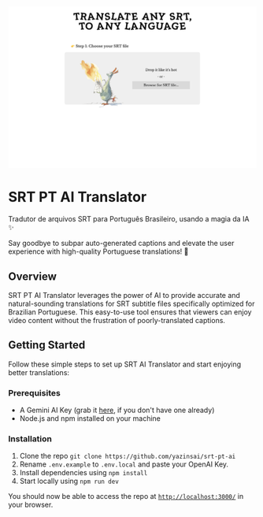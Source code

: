 ![SRT PT AI Translator - Preview](/preview.png)

# SRT PT AI Translator

Tradutor de arquivos SRT para Português Brasileiro, usando a magia da IA ✨

Say goodbye to subpar auto-generated captions and elevate the user experience with high-quality Portuguese translations! 🎉

## Overview

SRT PT AI Translator leverages the power of AI to provide accurate and natural-sounding translations for SRT subtitle files specifically optimized for Brazilian Portuguese. This easy-to-use tool ensures that viewers can enjoy video content without the frustration of poorly-translated captions.

## Getting Started

Follow these simple steps to set up SRT AI Translator and start enjoying better translations:

### Prerequisites

- A Gemini AI Key (grab it [here](https://aistudio.google.com/), if you don't have one already)
- Node.js and npm installed on your machine

### Installation

1. Clone the repo `git clone https://github.com/yazinsai/srt-pt-ai`
2. Rename `.env.example` to `.env.local` and paste your OpenAI Key.
3. Install dependencies using `npm install`
4. Start locally using `npm run dev`

You should now be able to access the repo at [`http://localhost:3000/`](http://localhost:3000/) in your browser.

